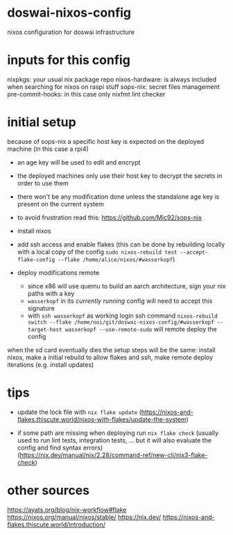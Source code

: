 # doswai-nixos-config
nixos configuration for doswai infrastructure

# inputs for this config
nixpkgs: your usual nix package repo
nixos-hardware: is always included when searching for nixos on raspi stuff
sops-nix: secret files management
pre-commit-hooks: in this case only nixfmt lint checker

# initial setup
because of sops-nix a specific host key is expected on the deployed machine (in this case a rpi4)
- an age key will be used to edit and encrypt
- the deployed machines only use their host key to decrypt the secrets in order to use them
- there won't be any modification done unless the standalone age key is present on the current system
- to avoid frustration read this: https://github.com/Mic92/sops-nix


- install nixos
- add ssh access and enable flakes (this can be done by rebuilding locally with a local copy of the config `sudo nixos-rebuild test --accept-flake-config --flake /home/alice/nixos/#wasserkopf`)


- deploy modifications remote
  - since x86 will use quemu to build an aarch architecture, sign your nix paths with a key
  - `wasserkopf` in its _currently running_ config will need to accept this signature
  - with `ssh wasserkopf` as working login ssh command `nixos-rebuild switch --flake /home/noi/git/doswai-nixos-config/#wasserkopf --target-host wasserkopf --use-remote-sudo` will remote deploy the config


when the sd card eventually dies the setup steps will be the same: install nixos, make a initial rebuild to allow flakes and ssh, make remote deploy iterations (e.g. install updates)

# tips
- update the lock file with `nix flake update` (https://nixos-and-flakes.thiscute.world/nixos-with-flakes/update-the-system)

- if some path are missing when deploying run `nix flake check` (usually used to run lint tests, integration tests, ... but it will also evaluate the config and find syntax errors) (https://nix.dev/manual/nix/2.28/command-ref/new-cli/nix3-flake-check)

# other sources
https://ayats.org/blog/nix-workflow#flake
https://nixos.org/manual/nixos/stable/
https://nix.dev/
https://nixos-and-flakes.thiscute.world/introduction/
